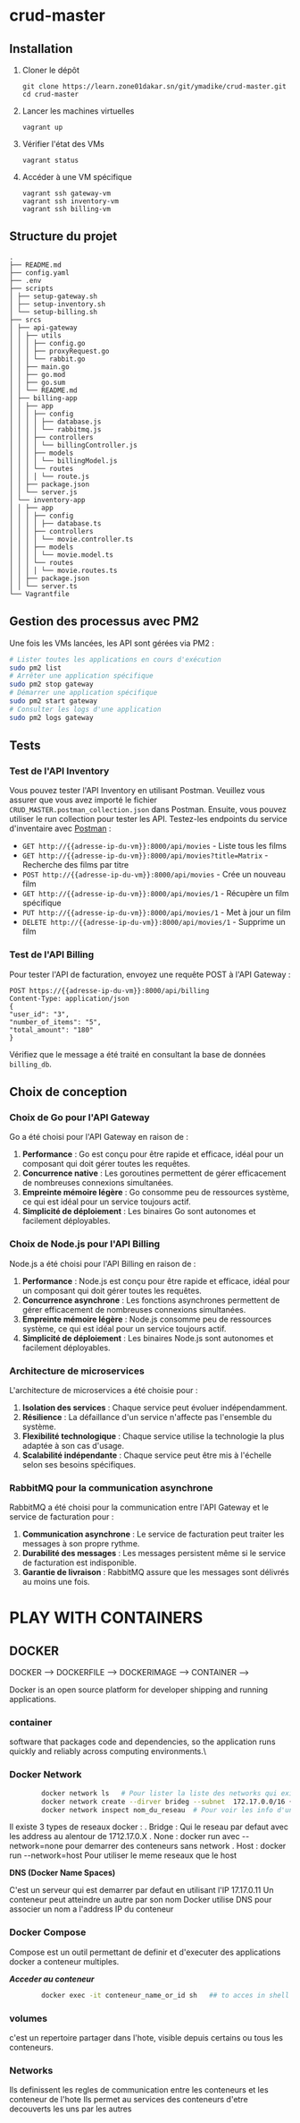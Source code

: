 # crud-master

## Installation

1. Cloner le dépôt
    ```
    git clone https://learn.zone01dakar.sn/git/ymadike/crud-master.git
    cd crud-master
    ```
2. Lancer les machines virtuelles
    ```
    vagrant up
    ```
3. Vérifier l'état des VMs
     ```
     vagrant status
     ```
4. Accéder à une VM spécifique
     ```
     vagrant ssh gateway-vm
     vagrant ssh inventory-vm
     vagrant ssh billing-vm
     ```

## Structure du projet
```
.
├── README.md
├── config.yaml
├── .env
├── scripts
│ ├── setup-gateway.sh
│ ├── setup-inventory.sh
│ └── setup-billing.sh
├── srcs
│ ├── api-gateway
│ │ ├── utils
│ │ │ ├── config.go
│ │ │ ├── proxyRequest.go
│ │ │ └── rabbit.go
│ │ ├── main.go
│ │ ├── go.mod
│ │ ├── go.sum
│ │ └── README.md
│ ├── billing-app
│ │ ├── app
│ │ │ ├── config
│ │ │ │ ├── database.js
│ │ │ │ └── rabbitmq.js
│ │ │ ├── controllers
│ │ │ │ └── billingController.js
│ │ │ ├── models
│ │ │ │ └── billingModel.js
│ │ │ └── routes
│ │ │ │ └── route.js
│ │ ├── package.json
│ │ └── server.js
│ └── inventory-app
│ │ ├── app
│ │ │ ├── config
│ │ │ │ ├── database.ts
│ │ │ ├── controllers
│ │ │ │ └── movie.controller.ts
│ │ │ ├── models
│ │ │ │ └── movie.model.ts
│ │ │ └── routes
│ │ │ │ └── movie.routes.ts
│ │ ├── package.json
│ │ └── server.ts
└── Vagrantfile
```
## Gestion des processus avec PM2

Une fois les VMs lancées, les API sont gérées via PM2 :
```bash
# Lister toutes les applications en cours d'exécution
sudo pm2 list
# Arrêter une application spécifique
sudo pm2 stop gateway
# Démarrer une application spécifique
sudo pm2 start gateway
# Consulter les logs d'une application
sudo pm2 logs gateway
 ```
## Tests
### Test de l'API Inventory

Vous pouvez tester l'API Inventory en utilisant Postman.
Veuillez vous assurer que vous avez importé le fichier `CRUD_MASTER.postman_collection.json` dans Postman.
Ensuite, vous pouvez utiliser le run collection pour tester les API.
Testez-les endpoints du service d'inventaire avec [Postman](https://www.postman.com/) :
- `GET http://{{adresse-ip-du-vm}}:8000/api/movies` - Liste tous les films
- `GET http://{{adresse-ip-du-vm}}:8000/api/movies?title=Matrix` - Recherche des films par titre
- `POST http://{{adresse-ip-du-vm}}:8000/api/movies` - Crée un nouveau film
- `GET http://{{adresse-ip-du-vm}}:8000/api/movies/1` - Récupère un film spécifique
- `PUT http://{{adresse-ip-du-vm}}:8000/api/movies/1` - Met à jour un film
- `DELETE http://{{adresse-ip-du-vm}}:8000/api/movies/1` - Supprime un film
### Test de l'API Billing
Pour tester l'API de facturation, envoyez une requête POST à l'API Gateway :

```
POST https://{{adresse-ip-du-vm}}:8000/api/billing
Content-Type: application/json
{
"user_id": "3",
"number_of_items": "5",
"total_amount": "180"
}
```
Vérifiez que le message a été traité en consultant la base de données `billing_db`.
## Choix de conception

### Choix de Go pour l'API Gateway
Go a été choisi pour l'API Gateway en raison de :
1. **Performance** : Go est conçu pour être rapide et efficace, idéal pour un composant qui doit gérer toutes
les requêtes.
2. **Concurrence native** : Les goroutines permettent de gérer efficacement de nombreuses connexions
simultanées.
3. **Empreinte mémoire légère** : Go consomme peu de ressources système, ce qui est idéal pour un service
toujours actif.
4. **Simplicité de déploiement** : Les binaires Go sont autonomes et facilement déployables.

### Choix de Node.js pour l'API Billing
Node.js a été choisi pour l'API Billing en raison de :
1. **Performance** : Node.js est conçu pour être rapide et efficace, idéal pour un composant qui doit gérer toutes
les requêtes.
2. **Concurrence asynchrone** : Les fonctions asynchrones permettent de gérer efficacement de nombreuses connexions
simultanées.
3. **Empreinte mémoire légère** : Node.js consomme peu de ressources système, ce qui est idéal pour un service
toujours actif.
4. **Simplicité de déploiement** : Les binaires Node.js sont autonomes et facilement déployables.

### Architecture de microservices
L'architecture de microservices a été choisie pour :

1. **Isolation des services** : Chaque service peut évoluer indépendamment.
2. **Résilience** : La défaillance d'un service n'affecte pas l'ensemble du système.
3. **Flexibilité technologique** : Chaque service utilise la technologie la plus adaptée à son cas d'usage.
4. **Scalabilité indépendante** : Chaque service peut être mis à l'échelle selon ses besoins spécifiques.

### RabbitMQ pour la communication asynchrone
RabbitMQ a été choisi pour la communication entre l'API Gateway et le service de facturation pour :

1. **Communication asynchrone** : Le service de facturation peut traiter les messages à son propre rythme.
2. **Durabilité des messages** : Les messages persistent même si le service de facturation est indisponible.
3. **Garantie de livraison** : RabbitMQ assure que les messages sont délivrés au moins une fois.


# PLAY WITH CONTAINERS

## DOCKER

DOCKER --> DOCKERFILE --> DOCKERIMAGE --> CONTAINER --> 

Docker is an open source platform for developer shipping and running applications.

### container

software that packages code and dependencies, so the application runs quickly and reliably across computing environments.\


### Docker Network

```bash
        docker network ls   # Pour lister la liste des networks qui existe
        docker network create --dirver brideg --subnet  172.17.0.0/16 {Nom du network}  # Pour cree un nouveau network
        docker network inspect nom_du_reseau  # Pour voir les info d'un reseau cree
```

Il existe 3 types de reseaux docker :
 . Bridge : Qui le reseau par defaut avec les address au alentour de 1712.17.0.X
 . None : docker run avec --network=none pour demarrer des conteneurs sans network
 . Host : docker run --network=host Pour utiliser le meme reseaux que le host

 **DNS (Docker Name Spaces)**

 C'est un serveur qui est demarrer par defaut en utilisant l'IP 17.17.0.11
 Un conteneur peut atteindre un autre par son nom 
 Docker utilise DNS pour associer un nom a l'address IP du conteneur

### Docker Compose 

Compose est un outil permettant de definir et d'executer des applications docker a conteneur multiples.

***Acceder au conteneur***
```bash
        docker exec -it conteneur_name_or_id sh   ## to acces in shell 
```
### volumes

c'est un repertoire partager dans l'hote, visible depuis certains ou tous les conteneurs.

### Networks

Ils definissent les regles de communication entre les conteneurs et les conteneur de l'hote
Ils permet au services des conteneurs d'etre decouverts les uns par les autres